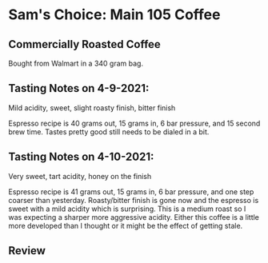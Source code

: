 # Sam's Choice: Main 105 Coffee

## Commercially Roasted Coffee
Bought from Walmart in a 340 gram bag.

## Tasting Notes on 4-9-2021:
Mild acidity, sweet, slight roasty finish, bitter finish

Espresso recipe is 40 grams out, 15 grams in, 6 bar pressure, and 15 second brew time. Tastes pretty good still needs to be dialed in a bit.

## Tasting Notes on 4-10-2021:
Very sweet, tart acidity, honey on the finish

Espresso recipe is 41 grams out, 15 grams in, 6 bar pressure, and one step coarser than yesterday. Roasty/bitter finish is gone now and the espresso is sweet with a mild acidity which is surprising. This is a medium roast so I was expecting a sharper more aggressive acidity. Either this coffee is a little more developed than I thought or it might be the effect of getting stale.

## Review
